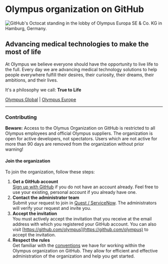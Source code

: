 # Olympus organization on GitHub

![GitHub's Octocat standing in the lobby of Olympus Europa SE & Co. KG in Hamburg, Germany.](https://media.githubusercontent.com/media/olympus/.github/main/assets/github-header.jpg)


## Advancing medical technologies to make the most of life

At Olympus we believe everyone should have the opportunity to live life to the full. Every day we are advancing medical technology solutions to help people everywhere fulfill their desires, their curiosity, their dreams, their ambitions, and their lives.

It's a philosophy we call: **True to Life**


[Olympus Global](https://www.olympus-global.com/) | [Olympus Europe](https://www.olympus-europa.com/)


---


### Contributing

**Beware:** Access to the Olymus Organization on GitHub is restricted to all Olympus employees and official Olympus suppliers. The organization is open for active developers, not spectators. Users which are not active for more than 90 days are removed from the organization without prior warning!


#### Join the organization

To join the organization, follow these steps:

1. **Get a GitHub account**  
  [Sign up with GitHub](https://github.com/signup) if you do not have an account already. Feel free to use your existing, personal account if you already have one.
1. **Contact the administrator team**  
  Submit your request to join in [Quest / ServiceNow](https://olympusprod.service-now.com/sp?id=sc_cat_item_sp&sys_id=2e67479ddb8fd510418bb6b1f3961909&sysparm_category=eca3f272db5b0150418bb6b1f39619b4). The administrators will verify your request and invite you.
1. **Accept the invitation**  
  You must actively accept the invitation that you receive at the email address with which you registered your GitHub account. You can also visit [https://github.com/olympus](https://github.com/olympus) to accept the invitation.
1. **Respect the rules**  
  Get familiar with the [conventions](https://github.com/olympus/oly_git-conventions) we have for working within the Olympus organization on GitHub. They allow for efficient and effective administration of the organization and help you get started.
